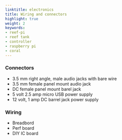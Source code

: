 ```yaml
---
linktitle: electronics
title: Wiring and connectors
highlight: true
weight: 2
keywords:
- reef-pi
- reef tank
- controller
- raspberry pi
- coral
---
```



### Connectors

- 3.5 mm right angle, male audio jacks with bare wire
- 3.5 mm female panel mount audio jack
- DC female panel mount barel jack
- 5 volt 2.5 amp micro USB power supply
- 12 volt, 1 amp DC barrel jack power supply


### Wiring

- Breadbord
- Perf board
- DIY IC board
